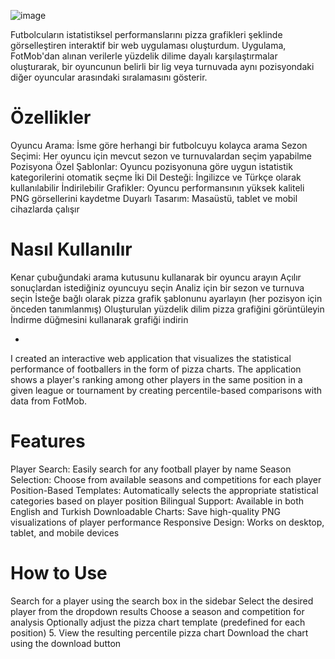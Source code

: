 ![image](https://github.com/user-attachments/assets/1eefb350-6656-4527-93cd-7eb42e04a8c0)


Futbolcuların istatistiksel performanslarını pizza grafikleri şeklinde görselleştiren interaktif bir web uygulaması oluşturdum. Uygulama, FotMob'dan alınan verilerle yüzdelik dilime dayalı karşılaştırmalar oluşturarak, bir oyuncunun belirli bir lig veya turnuvada aynı pozisyondaki diğer oyuncular arasındaki sıralamasını gösterir.

# Özellikler
Oyuncu Arama: İsme göre herhangi bir futbolcuyu kolayca arama
Sezon Seçimi: Her oyuncu için mevcut sezon ve turnuvalardan seçim yapabilme
Pozisyona Özel Şablonlar: Oyuncu pozisyonuna göre uygun istatistik kategorilerini otomatik seçme
İki Dil Desteği: İngilizce ve Türkçe olarak kullanılabilir
İndirilebilir Grafikler: Oyuncu performansının yüksek kaliteli PNG görsellerini kaydetme
Duyarlı Tasarım: Masaüstü, tablet ve mobil cihazlarda çalışır

# Nasıl Kullanılır
Kenar çubuğundaki arama kutusunu kullanarak bir oyuncu arayın
Açılır sonuçlardan istediğiniz oyuncuyu seçin
Analiz için bir sezon ve turnuva seçin
İsteğe bağlı olarak pizza grafik şablonunu ayarlayın (her pozisyon için önceden tanımlanmış)
Oluşturulan yüzdelik dilim pizza grafiğini görüntüleyin
İndirme düğmesini kullanarak grafiği indirin

-

I created an interactive web application that visualizes the statistical performance of footballers in the form of pizza charts. The application shows a player's ranking among other players in the same position in a given league or tournament by creating percentile-based comparisons with data from FotMob.

# Features
Player Search: Easily search for any football player by name
Season Selection: Choose from available seasons and competitions for each player
Position-Based Templates: Automatically selects the appropriate statistical categories based on player position
Bilingual Support: Available in both English and Turkish
Downloadable Charts: Save high-quality PNG visualizations of player performance
Responsive Design: Works on desktop, tablet, and mobile devices

# How to Use
Search for a player using the search box in the sidebar
Select the desired player from the dropdown results
Choose a season and competition for analysis
Optionally adjust the pizza chart template (predefined for each position)
5. View the resulting percentile pizza chart
Download the chart using the download button
